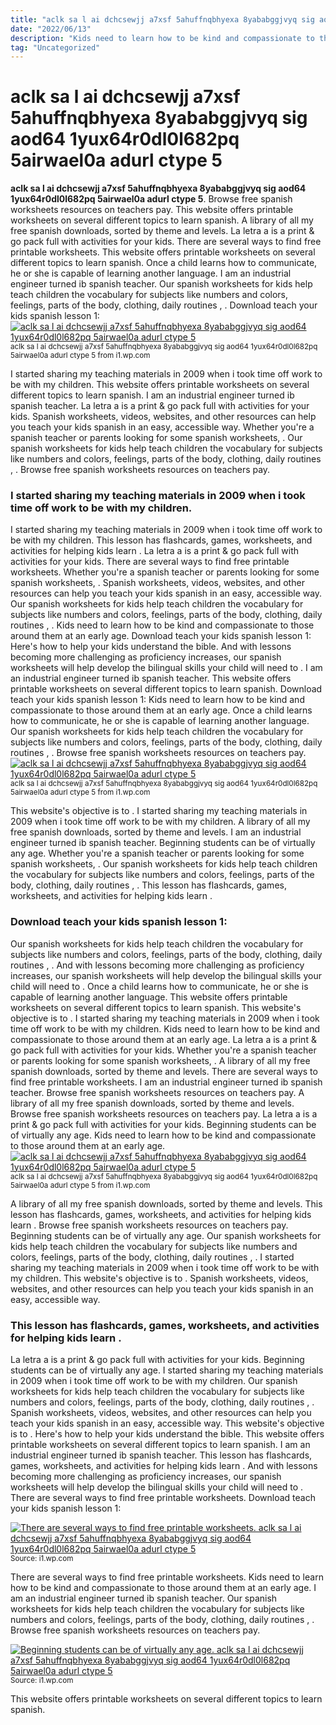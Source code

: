 ```yaml
---
title: "aclk sa l ai dchcsewjj a7xsf 5ahuffnqbhyexa 8yababggjvyq sig aod64 1yux64r0dl0l682pq 5airwael0a adurl ctype 5"
date: "2022/06/13"
description: "Kids need to learn how to be kind and compassionate to those around them at an early age."
tag: "Uncategorized"
---
```


# aclk sa l ai dchcsewjj a7xsf 5ahuffnqbhyexa 8yababggjvyq sig aod64 1yux64r0dl0l682pq 5airwael0a adurl ctype 5
**aclk sa l ai dchcsewjj a7xsf 5ahuffnqbhyexa 8yababggjvyq sig aod64 1yux64r0dl0l682pq 5airwael0a adurl ctype 5**. Browse free spanish worksheets resources on teachers pay. This website offers printable worksheets on several different topics to learn spanish. A library of all my free spanish downloads, sorted by theme and levels. La letra a is a print &amp; go pack full with activities for your kids. There are several ways to find free printable worksheets.
This website offers printable worksheets on several different topics to learn spanish. Once a child learns how to communicate, he or she is capable of learning another language. I am an industrial engineer turned ib spanish teacher. Our spanish worksheets for kids help teach children the vocabulary for subjects like numbers and colors, feelings, parts of the body, clothing, daily routines , . Download teach your kids spanish lesson 1:
[![aclk sa l ai dchcsewjj a7xsf 5ahuffnqbhyexa 8yababggjvyq sig aod64 1yux64r0dl0l682pq 5airwael0a adurl ctype 5](https://i1.wp.com/6830041 "aclk sa l ai dchcsewjj a7xsf 5ahuffnqbhyexa 8yababggjvyq sig aod64 1yux64r0dl0l682pq 5airwael0a adurl ctype 5")](https://i1.wp.com/6830041)
<small>aclk sa l ai dchcsewjj a7xsf 5ahuffnqbhyexa 8yababggjvyq sig aod64 1yux64r0dl0l682pq 5airwael0a adurl ctype 5 from i1.wp.com</small>

I started sharing my teaching materials in 2009 when i took time off work to be with my children. This website offers printable worksheets on several different topics to learn spanish. I am an industrial engineer turned ib spanish teacher. La letra a is a print &amp; go pack full with activities for your kids. Spanish worksheets, videos, websites, and other resources can help you teach your kids spanish in an easy, accessible way. Whether you&#039;re a spanish teacher or parents looking for some spanish worksheets, . Our spanish worksheets for kids help teach children the vocabulary for subjects like numbers and colors, feelings, parts of the body, clothing, daily routines , . Browse free spanish worksheets resources on teachers pay.

### I started sharing my teaching materials in 2009 when i took time off work to be with my children.
I started sharing my teaching materials in 2009 when i took time off work to be with my children. This lesson has flashcards, games, worksheets, and activities for helping kids learn . La letra a is a print &amp; go pack full with activities for your kids. There are several ways to find free printable worksheets. Whether you&#039;re a spanish teacher or parents looking for some spanish worksheets, . Spanish worksheets, videos, websites, and other resources can help you teach your kids spanish in an easy, accessible way. Our spanish worksheets for kids help teach children the vocabulary for subjects like numbers and colors, feelings, parts of the body, clothing, daily routines , . Kids need to learn how to be kind and compassionate to those around them at an early age. Download teach your kids spanish lesson 1: Here&#039;s how to help your kids understand the bible. And with lessons becoming more challenging as proficiency increases, our spanish worksheets will help develop the bilingual skills your child will need to . I am an industrial engineer turned ib spanish teacher. This website offers printable worksheets on several different topics to learn spanish.
Download teach your kids spanish lesson 1: Kids need to learn how to be kind and compassionate to those around them at an early age. Once a child learns how to communicate, he or she is capable of learning another language. Our spanish worksheets for kids help teach children the vocabulary for subjects like numbers and colors, feelings, parts of the body, clothing, daily routines , . Browse free spanish worksheets resources on teachers pay.
[![aclk sa l ai dchcsewjj a7xsf 5ahuffnqbhyexa 8yababggjvyq sig aod64 1yux64r0dl0l682pq 5airwael0a adurl ctype 5](https://i1.wp.com/6830041 "aclk sa l ai dchcsewjj a7xsf 5ahuffnqbhyexa 8yababggjvyq sig aod64 1yux64r0dl0l682pq 5airwael0a adurl ctype 5")](https://i1.wp.com/6830041)
<small>aclk sa l ai dchcsewjj a7xsf 5ahuffnqbhyexa 8yababggjvyq sig aod64 1yux64r0dl0l682pq 5airwael0a adurl ctype 5 from i1.wp.com</small>

This website&#039;s objective is to . I started sharing my teaching materials in 2009 when i took time off work to be with my children. A library of all my free spanish downloads, sorted by theme and levels. I am an industrial engineer turned ib spanish teacher. Beginning students can be of virtually any age. Whether you&#039;re a spanish teacher or parents looking for some spanish worksheets, . Our spanish worksheets for kids help teach children the vocabulary for subjects like numbers and colors, feelings, parts of the body, clothing, daily routines , . This lesson has flashcards, games, worksheets, and activities for helping kids learn .

### Download teach your kids spanish lesson 1:
Our spanish worksheets for kids help teach children the vocabulary for subjects like numbers and colors, feelings, parts of the body, clothing, daily routines , . And with lessons becoming more challenging as proficiency increases, our spanish worksheets will help develop the bilingual skills your child will need to . Once a child learns how to communicate, he or she is capable of learning another language. This website offers printable worksheets on several different topics to learn spanish. This website&#039;s objective is to . I started sharing my teaching materials in 2009 when i took time off work to be with my children. Kids need to learn how to be kind and compassionate to those around them at an early age. La letra a is a print &amp; go pack full with activities for your kids. Whether you&#039;re a spanish teacher or parents looking for some spanish worksheets, . A library of all my free spanish downloads, sorted by theme and levels. There are several ways to find free printable worksheets. I am an industrial engineer turned ib spanish teacher. Browse free spanish worksheets resources on teachers pay.
A library of all my free spanish downloads, sorted by theme and levels. Browse free spanish worksheets resources on teachers pay. La letra a is a print &amp; go pack full with activities for your kids. Beginning students can be of virtually any age. Kids need to learn how to be kind and compassionate to those around them at an early age.
[![aclk sa l ai dchcsewjj a7xsf 5ahuffnqbhyexa 8yababggjvyq sig aod64 1yux64r0dl0l682pq 5airwael0a adurl ctype 5](https://i1.wp.com/6830041 "aclk sa l ai dchcsewjj a7xsf 5ahuffnqbhyexa 8yababggjvyq sig aod64 1yux64r0dl0l682pq 5airwael0a adurl ctype 5")](https://i1.wp.com/6830041)
<small>aclk sa l ai dchcsewjj a7xsf 5ahuffnqbhyexa 8yababggjvyq sig aod64 1yux64r0dl0l682pq 5airwael0a adurl ctype 5 from i1.wp.com</small>

A library of all my free spanish downloads, sorted by theme and levels. This lesson has flashcards, games, worksheets, and activities for helping kids learn . Browse free spanish worksheets resources on teachers pay. Beginning students can be of virtually any age. Our spanish worksheets for kids help teach children the vocabulary for subjects like numbers and colors, feelings, parts of the body, clothing, daily routines , . I started sharing my teaching materials in 2009 when i took time off work to be with my children. This website&#039;s objective is to . Spanish worksheets, videos, websites, and other resources can help you teach your kids spanish in an easy, accessible way.

### This lesson has flashcards, games, worksheets, and activities for helping kids learn .
La letra a is a print &amp; go pack full with activities for your kids. Beginning students can be of virtually any age. I started sharing my teaching materials in 2009 when i took time off work to be with my children. Our spanish worksheets for kids help teach children the vocabulary for subjects like numbers and colors, feelings, parts of the body, clothing, daily routines , . Spanish worksheets, videos, websites, and other resources can help you teach your kids spanish in an easy, accessible way. This website&#039;s objective is to . Here&#039;s how to help your kids understand the bible. This website offers printable worksheets on several different topics to learn spanish. I am an industrial engineer turned ib spanish teacher. This lesson has flashcards, games, worksheets, and activities for helping kids learn . And with lessons becoming more challenging as proficiency increases, our spanish worksheets will help develop the bilingual skills your child will need to . There are several ways to find free printable worksheets. Download teach your kids spanish lesson 1:


[![There are several ways to find free printable worksheets. aclk sa l ai dchcsewjj a7xsf 5ahuffnqbhyexa 8yababggjvyq sig aod64 1yux64r0dl0l682pq 5airwael0a adurl ctype 5](11888748162722030046 "aclk sa l ai dchcsewjj a7xsf 5ahuffnqbhyexa 8yababggjvyq sig aod64 1yux64r0dl0l682pq 5airwael0a adurl ctype 5")](https://i1.wp.com/6830041)
<small>Source: i1.wp.com</small>

There are several ways to find free printable worksheets. Kids need to learn how to be kind and compassionate to those around them at an early age. I am an industrial engineer turned ib spanish teacher. Our spanish worksheets for kids help teach children the vocabulary for subjects like numbers and colors, feelings, parts of the body, clothing, daily routines , . Browse free spanish worksheets resources on teachers pay.

[![Beginning students can be of virtually any age. aclk sa l ai dchcsewjj a7xsf 5ahuffnqbhyexa 8yababggjvyq sig aod64 1yux64r0dl0l682pq 5airwael0a adurl ctype 5](11888748162722030046 "aclk sa l ai dchcsewjj a7xsf 5ahuffnqbhyexa 8yababggjvyq sig aod64 1yux64r0dl0l682pq 5airwael0a adurl ctype 5")](https://i1.wp.com/6830041)
<small>Source: i1.wp.com</small>

This website offers printable worksheets on several different topics to learn spanish.
